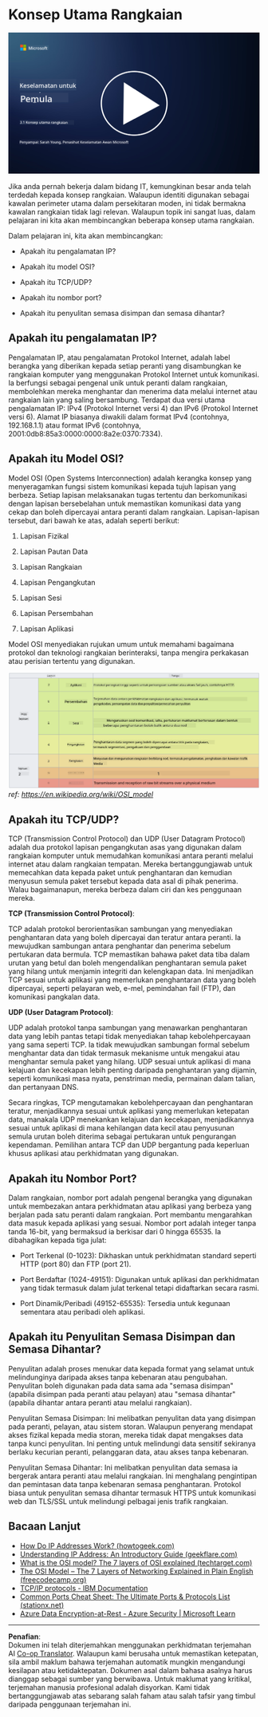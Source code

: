 <!--
CO_OP_TRANSLATOR_METADATA:
{
  "original_hash": "252724eceeb183fb9018f88c5e1a3f0c",
  "translation_date": "2025-09-04T01:48:16+00:00",
  "source_file": "3.1 Networking key concepts.md",
  "language_code": "ms"
}
-->
# Konsep Utama Rangkaian

[![Tonton video](../../translated_images/3-1_placeholder.4175b570caca311e2bfc7e19ab9e1f14144b17af49b128ea998c2a7211f49795.ms.png)](https://learn-video.azurefd.net/vod/player?id=1d8606a8-8357-4dae-8b8f-0a13c3fddd7a)

Jika anda pernah bekerja dalam bidang IT, kemungkinan besar anda telah terdedah kepada konsep rangkaian. Walaupun identiti digunakan sebagai kawalan perimeter utama dalam persekitaran moden, ini tidak bermakna kawalan rangkaian tidak lagi relevan. Walaupun topik ini sangat luas, dalam pelajaran ini kita akan membincangkan beberapa konsep utama rangkaian.

Dalam pelajaran ini, kita akan membincangkan:

 - Apakah itu pengalamatan IP?
   
 - Apakah itu model OSI?

 

 - Apakah itu TCP/UDP?

   
 

 - Apakah itu nombor port?

   
  

 - Apakah itu penyulitan semasa disimpan dan semasa dihantar?

## Apakah itu pengalamatan IP?

Pengalamatan IP, atau pengalamatan Protokol Internet, adalah label berangka yang diberikan kepada setiap peranti yang disambungkan ke rangkaian komputer yang menggunakan Protokol Internet untuk komunikasi. Ia berfungsi sebagai pengenal unik untuk peranti dalam rangkaian, membolehkan mereka menghantar dan menerima data melalui internet atau rangkaian lain yang saling bersambung. Terdapat dua versi utama pengalamatan IP: IPv4 (Protokol Internet versi 4) dan IPv6 (Protokol Internet versi 6). Alamat IP biasanya diwakili dalam format IPv4 (contohnya, 192.168.1.1) atau format IPv6 (contohnya, 2001:0db8:85a3:0000:0000:8a2e:0370:7334).

## Apakah itu Model OSI?

Model OSI (Open Systems Interconnection) adalah kerangka konsep yang menyeragamkan fungsi sistem komunikasi kepada tujuh lapisan yang berbeza. Setiap lapisan melaksanakan tugas tertentu dan berkomunikasi dengan lapisan bersebelahan untuk memastikan komunikasi data yang cekap dan boleh dipercayai antara peranti dalam rangkaian. Lapisan-lapisan tersebut, dari bawah ke atas, adalah seperti berikut:

 1. Lapisan Fizikal
    
 
 2. Lapisan Pautan Data

    
    

 1. Lapisan Rangkaian

    
   

 1. Lapisan Pengangkutan

    

 1. Lapisan Sesi

    
   

 1. Lapisan Persembahan

    
    

 1. Lapisan Aplikasi

Model OSI menyediakan rujukan umum untuk memahami bagaimana protokol dan teknologi rangkaian berinteraksi, tanpa mengira perkakasan atau perisian tertentu yang digunakan.

![image](../../translated_images/osilayers.3489744e4715f50913c8f8cfe8deaccdcee6b0642bb18344496faed0abb58051.ms.png)
_ref: https://en.wikipedia.org/wiki/OSI_model_

## Apakah itu TCP/UDP?

TCP (Transmission Control Protocol) dan UDP (User Datagram Protocol) adalah dua protokol lapisan pengangkutan asas yang digunakan dalam rangkaian komputer untuk memudahkan komunikasi antara peranti melalui internet atau dalam rangkaian tempatan. Mereka bertanggungjawab untuk memecahkan data kepada paket untuk penghantaran dan kemudian menyusun semula paket tersebut kepada data asal di pihak penerima. Walau bagaimanapun, mereka berbeza dalam ciri dan kes penggunaan mereka.

**TCP (Transmission Control Protocol)**:

TCP adalah protokol berorientasikan sambungan yang menyediakan penghantaran data yang boleh dipercayai dan teratur antara peranti. Ia mewujudkan sambungan antara penghantar dan penerima sebelum pertukaran data bermula. TCP memastikan bahawa paket data tiba dalam urutan yang betul dan boleh mengendalikan penghantaran semula paket yang hilang untuk menjamin integriti dan kelengkapan data. Ini menjadikan TCP sesuai untuk aplikasi yang memerlukan penghantaran data yang boleh dipercayai, seperti pelayaran web, e-mel, pemindahan fail (FTP), dan komunikasi pangkalan data.

**UDP (User Datagram Protocol)**:

UDP adalah protokol tanpa sambungan yang menawarkan penghantaran data yang lebih pantas tetapi tidak menyediakan tahap kebolehpercayaan yang sama seperti TCP. Ia tidak mewujudkan sambungan formal sebelum menghantar data dan tidak termasuk mekanisme untuk mengakui atau menghantar semula paket yang hilang. UDP sesuai untuk aplikasi di mana kelajuan dan kecekapan lebih penting daripada penghantaran yang dijamin, seperti komunikasi masa nyata, penstriman media, permainan dalam talian, dan pertanyaan DNS.

Secara ringkas, TCP mengutamakan kebolehpercayaan dan penghantaran teratur, menjadikannya sesuai untuk aplikasi yang memerlukan ketepatan data, manakala UDP menekankan kelajuan dan kecekapan, menjadikannya sesuai untuk aplikasi di mana kehilangan data kecil atau penyusunan semula urutan boleh diterima sebagai pertukaran untuk pengurangan kependaman. Pemilihan antara TCP dan UDP bergantung pada keperluan khusus aplikasi atau perkhidmatan yang digunakan.

## Apakah itu Nombor Port?

Dalam rangkaian, nombor port adalah pengenal berangka yang digunakan untuk membezakan antara perkhidmatan atau aplikasi yang berbeza yang berjalan pada satu peranti dalam rangkaian. Port membantu mengarahkan data masuk kepada aplikasi yang sesuai. Nombor port adalah integer tanpa tanda 16-bit, yang bermaksud ia berkisar dari 0 hingga 65535. Ia dibahagikan kepada tiga julat:

- Port Terkenal (0-1023): Dikhaskan untuk perkhidmatan standard seperti HTTP (port 80) dan FTP (port 21).

- Port Berdaftar (1024-49151): Digunakan untuk aplikasi dan perkhidmatan yang tidak termasuk dalam julat terkenal tetapi didaftarkan secara rasmi.

- Port Dinamik/Peribadi (49152-65535): Tersedia untuk kegunaan sementara atau peribadi oleh aplikasi.

## Apakah itu Penyulitan Semasa Disimpan dan Semasa Dihantar?

Penyulitan adalah proses menukar data kepada format yang selamat untuk melindunginya daripada akses tanpa kebenaran atau pengubahan. Penyulitan boleh digunakan pada data sama ada "semasa disimpan" (apabila disimpan pada peranti atau pelayan) atau "semasa dihantar" (apabila dihantar antara peranti atau melalui rangkaian).

Penyulitan Semasa Disimpan: Ini melibatkan penyulitan data yang disimpan pada peranti, pelayan, atau sistem storan. Walaupun penyerang mendapat akses fizikal kepada media storan, mereka tidak dapat mengakses data tanpa kunci penyulitan. Ini penting untuk melindungi data sensitif sekiranya berlaku kecurian peranti, pelanggaran data, atau akses tanpa kebenaran.

Penyulitan Semasa Dihantar: Ini melibatkan penyulitan data semasa ia bergerak antara peranti atau melalui rangkaian. Ini menghalang pengintipan dan pemintasan data tanpa kebenaran semasa penghantaran. Protokol biasa untuk penyulitan semasa dihantar termasuk HTTPS untuk komunikasi web dan TLS/SSL untuk melindungi pelbagai jenis trafik rangkaian.

## Bacaan Lanjut
- [How Do IP Addresses Work? (howtogeek.com)](https://www.howtogeek.com/341307/how-do-ip-addresses-work/)
- [Understanding IP Address: An Introductory Guide (geekflare.com)](https://geekflare.com/understanding-ip-address/)
- [What is the OSI model? The 7 layers of OSI explained (techtarget.com)](https://www.techtarget.com/searchnetworking/definition/OSI)
- [The OSI Model – The 7 Layers of Networking Explained in Plain English (freecodecamp.org)](https://www.freecodecamp.org/news/osi-model-networking-layers-explained-in-plain-english/)
- [TCP/IP protocols - IBM Documentation](https://www.ibm.com/docs/en/aix/7.3?topic=protocol-tcpip-protocols)
- [Common Ports Cheat Sheet: The Ultimate Ports & Protocols List (stationx.net)](https://www.stationx.net/common-ports-cheat-sheet/)
- [Azure Data Encryption-at-Rest - Azure Security | Microsoft Learn](https://learn.microsoft.com/azure/security/fundamentals/encryption-atrest?WT.mc_id=academic-96948-sayoung)

---

**Penafian**:  
Dokumen ini telah diterjemahkan menggunakan perkhidmatan terjemahan AI [Co-op Translator](https://github.com/Azure/co-op-translator). Walaupun kami berusaha untuk memastikan ketepatan, sila ambil maklum bahawa terjemahan automatik mungkin mengandungi kesilapan atau ketidaktepatan. Dokumen asal dalam bahasa asalnya harus dianggap sebagai sumber yang berwibawa. Untuk maklumat yang kritikal, terjemahan manusia profesional adalah disyorkan. Kami tidak bertanggungjawab atas sebarang salah faham atau salah tafsir yang timbul daripada penggunaan terjemahan ini.
